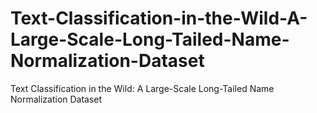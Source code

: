 # Text-Classification-in-the-Wild-A-Large-Scale-Long-Tailed-Name-Normalization-Dataset
Text Classification in the Wild: A Large-Scale Long-Tailed Name Normalization Dataset

